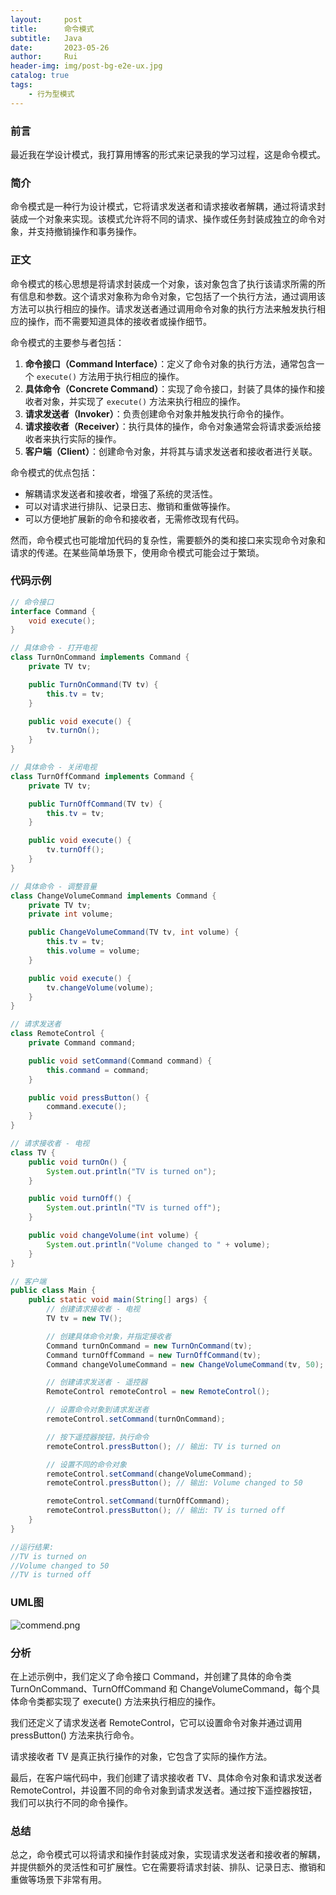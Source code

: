 ```yaml
---
layout:     post
title:      命令模式
subtitle:   Java
date:       2023-05-26
author:     Rui
header-img: img/post-bg-e2e-ux.jpg
catalog: true
tags:
    - 行为型模式
---
```

### 前言
最近我在学设计模式，我打算用博客的形式来记录我的学习过程，这是命令模式。
### 简介
命令模式是一种行为设计模式，它将请求发送者和请求接收者解耦，通过将请求封装成一个对象来实现。该模式允许将不同的请求、操作或任务封装成独立的命令对象，并支持撤销操作和事务操作。
### 正文

命令模式的核心思想是将请求封装成一个对象，该对象包含了执行该请求所需的所有信息和参数。这个请求对象称为命令对象，它包括了一个执行方法，通过调用该方法可以执行相应的操作。请求发送者通过调用命令对象的执行方法来触发执行相应的操作，而不需要知道具体的接收者或操作细节。

命令模式的主要参与者包括：

1. **命令接口（Command Interface）**：定义了命令对象的执行方法，通常包含一个 `execute()` 方法用于执行相应的操作。
2. **具体命令（Concrete Command）**：实现了命令接口，封装了具体的操作和接收者对象，并实现了 `execute()` 方法来执行相应的操作。
3. **请求发送者（Invoker）**：负责创建命令对象并触发执行命令的操作。
4. **请求接收者（Receiver）**：执行具体的操作，命令对象通常会将请求委派给接收者来执行实际的操作。
5. **客户端（Client）**：创建命令对象，并将其与请求发送者和接收者进行关联。

命令模式的优点包括：

- 解耦请求发送者和接收者，增强了系统的灵活性。
- 可以对请求进行排队、记录日志、撤销和重做等操作。
- 可以方便地扩展新的命令和接收者，无需修改现有代码。

然而，命令模式也可能增加代码的复杂性，需要额外的类和接口来实现命令对象和请求的传递。在某些简单场景下，使用命令模式可能会过于繁琐。


### 代码示例
```java
// 命令接口
interface Command {
    void execute();
}

// 具体命令 - 打开电视
class TurnOnCommand implements Command {
    private TV tv;

    public TurnOnCommand(TV tv) {
        this.tv = tv;
    }

    public void execute() {
        tv.turnOn();
    }
}

// 具体命令 - 关闭电视
class TurnOffCommand implements Command {
    private TV tv;

    public TurnOffCommand(TV tv) {
        this.tv = tv;
    }

    public void execute() {
        tv.turnOff();
    }
}

// 具体命令 - 调整音量
class ChangeVolumeCommand implements Command {
    private TV tv;
    private int volume;

    public ChangeVolumeCommand(TV tv, int volume) {
        this.tv = tv;
        this.volume = volume;
    }

    public void execute() {
        tv.changeVolume(volume);
    }
}

// 请求发送者
class RemoteControl {
    private Command command;

    public void setCommand(Command command) {
        this.command = command;
    }

    public void pressButton() {
        command.execute();
    }
}

// 请求接收者 - 电视
class TV {
    public void turnOn() {
        System.out.println("TV is turned on");
    }

    public void turnOff() {
        System.out.println("TV is turned off");
    }

    public void changeVolume(int volume) {
        System.out.println("Volume changed to " + volume);
    }
}

// 客户端
public class Main {
    public static void main(String[] args) {
        // 创建请求接收者 - 电视
        TV tv = new TV();

        // 创建具体命令对象，并指定接收者
        Command turnOnCommand = new TurnOnCommand(tv);
        Command turnOffCommand = new TurnOffCommand(tv);
        Command changeVolumeCommand = new ChangeVolumeCommand(tv, 50);

        // 创建请求发送者 - 遥控器
        RemoteControl remoteControl = new RemoteControl();

        // 设置命令对象到请求发送者
        remoteControl.setCommand(turnOnCommand);

        // 按下遥控器按钮，执行命令
        remoteControl.pressButton(); // 输出: TV is turned on

        // 设置不同的命令对象
        remoteControl.setCommand(changeVolumeCommand);
        remoteControl.pressButton(); // 输出: Volume changed to 50

        remoteControl.setCommand(turnOffCommand);
        remoteControl.pressButton(); // 输出: TV is turned off
    }
}

//运行结果:
//TV is turned on
//Volume changed to 50
//TV is turned off

```
### UML图
![commend.png](https://i.postimg.cc/N0BBnVkf/commend.png)

### 分析
在上述示例中，我们定义了命令接口 Command，并创建了具体的命令类 TurnOnCommand、TurnOffCommand 和 ChangeVolumeCommand，每个具体命令类都实现了 execute() 方法来执行相应的操作。

我们还定义了请求发送者 RemoteControl，它可以设置命令对象并通过调用 pressButton() 方法来执行命令。

请求接收者 TV 是真正执行操作的对象，它包含了实际的操作方法。

最后，在客户端代码中，我们创建了请求接收者 TV、具体命令对象和请求发送者 RemoteControl，并设置不同的命令对象到请求发送者。通过按下遥控器按钮，我们可以执行不同的命令操作。
### 总结
总之，命令模式可以将请求和操作封装成对象，实现请求发送者和接收者的解耦，并提供额外的灵活性和可扩展性。它在需要将请求封装、排队、记录日志、撤销和重做等场景下非常有用。


